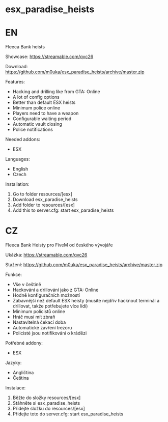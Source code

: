 # esx_paradise_heists

EN
===
Fleeca Bank heists

Showcase:
https://streamable.com/qvc26

Download:
https://github.com/m0uka/esx_paradise_heists/archive/master.zip

Features:
- Hacking and drilling like from GTA: Online
- A lot of config options
- Better than default ESX heists
- Minimum police online
- Players need to have a weapon
- Configurable waiting period
- Automatic vault closing
- Police notifications

Needed addons:
- ESX

Languages:
- English
- Czech

Installation:
1. Go to folder resources/[esx]
2. Download esx_paradise_heists
3. Add folder to resources/[esx]
4. Add this to server.cfg: start esx_paradise_heists

CZ
====
Fleeca Bank Heisty pro FiveM od českého vývojáře

Ukázka:
https://streamable.com/qvc26

Stažení:
https://github.com/m0uka/esx_paradise_heists/archive/master.zip

Funkce:
- Vše v češtině
- Hackování a drillování jako z GTA: Online
- Hodně konfiguračních možností
- Zábavnější než default ESX heisty (musíte nejdřív hacknout terminál a drillovat, takže potřebujete více lidí)
- Minimum policistů online
- Hráč musí mít zbraň
- Nastavitelná čekací doba
- Automatické zavření trezoru
- Policisté jsou notifikováni o krádězi

Potřebné addony:
- ESX

Jazyky:
- Angličtina
- Čeština

Instalace:
1. Běžte do složky resources/[esx]
2. Stáhněte si esx_paradise_heists
3. Přidejte složku do resources/[esx]
4. Přidejte toto do server.cfg: start esx_paradise_heists

